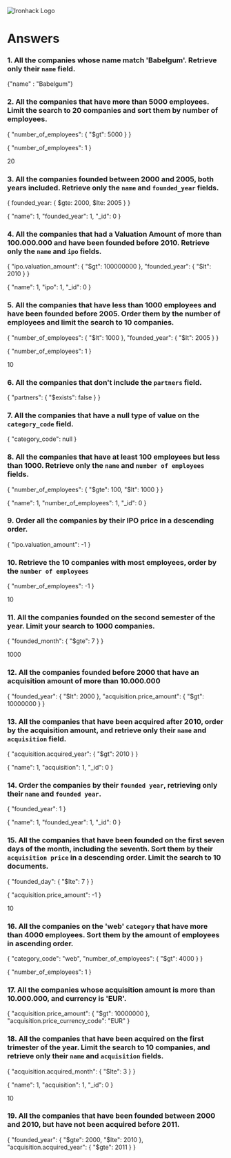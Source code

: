![Ironhack Logo](https://i.imgur.com/1QgrNNw.png)

# Answers

### 1. All the companies whose name match 'Babelgum'. Retrieve only their `name` field.

{"name" : "Babelgum"}

### 2. All the companies that have more than 5000 employees. Limit the search to 20 companies and sort them by **number of employees**.

{ "number_of_employees": { "$gt": 5000 } }

{ "number_of_employees": 1 }

20

### 3. All the companies founded between 2000 and 2005, both years included. Retrieve only the `name` and `founded_year` fields.

{ founded_year: { $gte: 2000, $lte: 2005 } }

{ "name": 1, "founded_year": 1, "_id": 0 }


### 4. All the companies that had a Valuation Amount of more than 100.000.000 and have been founded before 2010. Retrieve only the `name` and `ipo` fields.

{ "ipo.valuation_amount": { "$gt": 100000000 }, "founded_year": { "$lt": 2010 } }

{ "name": 1, "ipo": 1, "_id": 0 }


### 5. All the companies that have less than 1000 employees and have been founded before 2005. Order them by the number of employees and limit the search to 10 companies.

{ "number_of_employees": { "$lt": 1000 }, "founded_year": { "$lt": 2005 } }

{ "number_of_employees": 1 }

10


### 6. All the companies that don't include the `partners` field.

{ "partners": { "$exists": false } }

### 7. All the companies that have a null type of value on the `category_code` field.

{ "category_code": null }

### 8. All the companies that have at least 100 employees but less than 1000. Retrieve only the `name` and `number of employees` fields.

{ "number_of_employees": { "$gte": 100, "$lt": 1000 } }

{ "name": 1, "number_of_employees": 1, "_id": 0 }

### 9. Order all the companies by their IPO price in a descending order.

{ "ipo.valuation_amount": -1 }

### 10. Retrieve the 10 companies with most employees, order by the `number of employees`

{ "number_of_employees": -1 }

10


### 11. All the companies founded on the second semester of the year. Limit your search to 1000 companies.

{ "founded_month": { "$gte": 7 } }

1000

### 12. All the companies founded before 2000 that have an acquisition amount of more than 10.000.000

{ "founded_year": { "$lt": 2000 }, "acquisition.price_amount": { "$gt": 10000000 } }


### 13. All the companies that have been acquired after 2010, order by the acquisition amount, and retrieve only their `name` and `acquisition` field.

{ "acquisition.acquired_year": { "$gt": 2010 } }

{ "name": 1, "acquisition": 1, "_id": 0 }


### 14. Order the companies by their `founded year`, retrieving only their `name` and `founded year`.

{ "founded_year": 1 }

{ "name": 1, "founded_year": 1, "_id": 0 }


### 15. All the companies that have been founded on the first seven days of the month, including the seventh. Sort them by their `acquisition price` in a descending order. Limit the search to 10 documents.

{ "founded_day": { "$lte": 7 } }

{ "acquisition.price_amount": -1 }

10

### 16. All the companies on the 'web' `category` that have more than 4000 employees. Sort them by the amount of employees in ascending order.

{ "category_code": "web", "number_of_employees": { "$gt": 4000 } }

{ "number_of_employees": 1 }


### 17. All the companies whose acquisition amount is more than 10.000.000, and currency is 'EUR'.

{ "acquisition.price_amount": { "$gt": 10000000 }, "acquisition.price_currency_code": "EUR" }



### 18. All the companies that have been acquired on the first trimester of the year. Limit the search to 10 companies, and retrieve only their `name` and `acquisition` fields.

{ "acquisition.acquired_month": { "$lte": 3 } }

{ "name": 1, "acquisition": 1, "_id": 0 }

10

### 19. All the companies that have been founded between 2000 and 2010, but have not been acquired before 2011.

{ "founded_year": { "$gte": 2000, "$lte": 2010 }, "acquisition.acquired_year": { "$gte": 2011 } }
